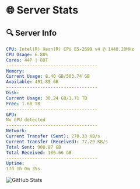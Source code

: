 # 🌐 Server Stats
## 🔍 Server Info
```yaml
CPU: Intel(R) Xeon(R) CPU E5-2699 v4 @ 1448.10MHz
CPU Usage: 6.80%
Cores: 44P | 88T
-----------------------------------
Memory:
Current Usage: 8.40 GB/503.74 GB
Available: 491.89 GB
-----------------------------------
Disk:
Current Usage: 30.24 GB/1.71 TB
Free: 1.60 TB
-----------------------------------
GPU:
No GPU detected
-----------------------------------
Network:
Current Transfer (Sent): 270.33 KB/s
Current Transfer (Received): 77.29 KB/s
Total Sent: 900.87 GB
Total Received: 186.66 GB
-----------------------------------
Uptime:
17d 1h 0m 35s
```
![GitHub Stats](https://img.shields.io/badge/Updated-2025-05-06_18:09:23-blue)